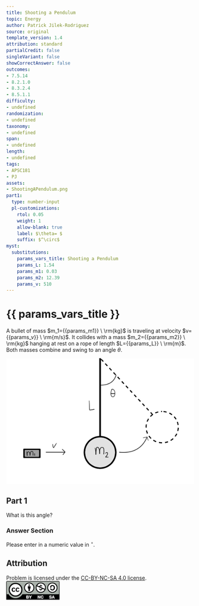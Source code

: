 ```yaml
---
title: Shooting a Pendulum
topic: Energy
author: Patrick Jilek-Rodriguez
source: original
template_version: 1.4
attribution: standard
partialCredit: false
singleVariant: false
showCorrectAnswer: false
outcomes:
- 7.5.14
- 8.2.1.0
- 8.3.2.4
- 8.5.1.1
difficulty:
- undefined
randomization:
- undefined
taxonomy:
- undefined
span:
- undefined
length:
- undefined
tags:
- APSC181
- PJ
assets:
- ShootingAPendulum.png
part1:
  type: number-input
  pl-customizations:
    rtol: 0.05
    weight: 1
    allow-blank: true
    label: $\theta= $
    suffix: $^\circ$
myst:
  substitutions:
    params_vars_title: Shooting a Pendulum
    params_L: 1.54
    params_m1: 0.03
    params_m2: 12.39
    params_v: 510
---
```

# {{ params_vars_title }}
A bullet of mass $m_1={{params_m1}} \ \rm{kg}$ is traveling at velocity $v={{params_v}} \ \rm{m/s}$.
It collides with a mass $m_2={{params_m2}} \ \rm{kg}$ hanging at rest on a rope of length $L={{params_L}} \ \rm{m}$.
Both masses combine and swing to an angle $\theta$.

<img src="ShootingAPendulum.png" width=600 alt="A bullet of mass m1 moving towards a ball of mass m2 hanging on a rope of length L. It swings to an angle theta." >

## Part 1

What is this angle?

### Answer Section

Please enter in a numeric value in $^\circ$.

## Attribution

Problem is licensed under the [CC-BY-NC-SA 4.0 license](https://creativecommons.org/licenses/by-nc-sa/4.0/).<br> ![The Creative Commons 4.0 license requiring attribution-BY, non-commercial-NC, and share-alike-SA license.](https://raw.githubusercontent.com/firasm/bits/master/by-nc-sa.png)